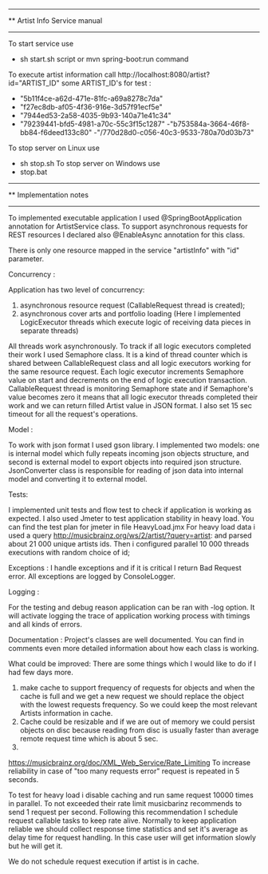 **************************************************
** Artist Info Service manual
**************************************************
To start service use
 - sh start.sh script or
    mvn spring-boot:run   command

To execute artist information call
  http://localhost:8080/artist?id="ARTIST_ID"
  some ARTIST_ID's for test :
  - "5b11f4ce-a62d-471e-81fc-a69a8278c7da"
  - "f27ec8db-af05-4f36-916e-3d57f91ecf5e"
  - "7944ed53-2a58-4035-9b93-140a71e41c34"
  - "79239441-bfd5-4981-a70c-55c3f15c1287"
  -"b753584a-3664-46f8-bb84-f6deed133c80"
  -"/770d28d0-c056-40c3-9533-780a70d03b73"

To stop server on Linux use
  - sh stop.sh
To stop server on Windows use
  - stop.bat

*******************************************************
** Implementation notes
*******************************************************
To implemented executable application I used @SpringBootApplication annotation
for ArtistService class. To support asynchronous requests for REST resources I
declared also @EnableAsync annotation for this class.

There is only one resource mapped in the service "artistInfo" with "id" parameter.

Concurrency :

Application has two level of concurrency:
1. asynchronous resource request (CallableRequest thread is created);
2. asynchronous cover arts and portfolio loading (Here I implemented LogicExecutor threads
which execute logic of receiving data pieces in separate threads)

All threads work asynchronously. To track if all logic executors completed their work
I used Semaphore class. It is a kind of thread counter which is shared between CallableRequest class
and all logic executors working for the same resource request. Each logic executor increments
Semaphore value on start and decrements on the end of logic execution transaction.
CallableRequest thread is monitoring Semaphore state and if Semaphore's value becomes zero
it means that all logic executor threads completed their work and we can return filled Artist value
in JSON format. I also set 15 sec timeout for all the request's operations.

Model :

To work with json format I used gson library. I implemented two models: one is internal model
which fully repeats incoming json objects structure, and second is external model to export
objects into required json structure. JsonConverter class is responsible for reading of json data
into internal model and converting it to external model.


Tests:

I implemented unit tests and flow test to check if application is working as expected.
I also used Jmeter to test application stability in heavy load.
You can find the test plan for jmeter in file  HeavyLoad.jmx
For heavy load data i used a query http://musicbrainz.org/ws/2/artist/?query=artist:
and parsed about 21 000 unique artists ids. Then i configured parallel 10 000 threads executions with random choice of id;

Exceptions :
I handle exceptions and if it is critical I return Bad Request error. All exceptions are logged
by ConsoleLogger.

Logging :

For the testing and debug reason application can be ran with -log option. It will activate logging the trace of
application working process with timings and all kinds of errors.


Documentation :
Project's classes are well documented. You can find in comments even more detailed information about how each class is working.

What could be improved:
There are some things which I would like to do if I had few days more.
1) make cache to support frequency of requests for objects and when the cache is full and we get a new request we should
  replace the object with the lowest requests frequency. So we could keep the most relevant Artists information in cache.
2) Cache could be resizable and if we are out of memory we could persist objects on disc because reading from disc is usually faster than average remote request time which is about 5 sec.
3)

https://musicbrainz.org/doc/XML_Web_Service/Rate_Limiting
To increase reliability in case of "too many requests error" request is repeated in 5 seconds.

To test for heavy load i disable caching and run same request 10000 times in parallel.
To not exceeded their rate limit musicbarinz recommends to send 1 request per second.
Following this recommendation I schedule request callable tasks to keep rate alive.
Normally to keep application reliable we should collect response time statistics and set it's average as delay time
for request handling. In this case user will get information slowly but he will get it.

We do not schedule request execution if artist is in cache.
